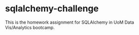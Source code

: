 # sqlalchemy-challenge
This is the homework assignment for SQLAlchemy in UoM Data Vis/Analytics bootcamp.
